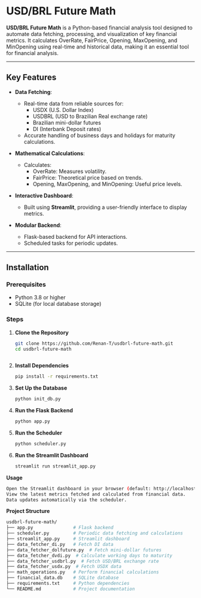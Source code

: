 # USD/BRL Future Math

**USD/BRL Future Math** is a Python-based financial analysis tool designed to automate data fetching, processing, and visualization of key financial metrics. It calculates OverRate, FairPrice, Opening, MaxOpening, and MinOpening using real-time and historical data, making it an essential tool for financial analysis.

---

## Key Features

- **Data Fetching**:
  - Real-time data from reliable sources for:
    - USDX (U.S. Dollar Index)
    - USDBRL (USD to Brazilian Real exchange rate)
    - Brazilian mini-dollar futures
    - DI (Interbank Deposit rates)
  - Accurate handling of business days and holidays for maturity calculations.

- **Mathematical Calculations**:
  - Calculates:
    - OverRate: Measures volatility.
    - FairPrice: Theoretical price based on trends.
    - Opening, MaxOpening, and MinOpening: Useful price levels.

- **Interactive Dashboard**:
  - Built using **Streamlit**, providing a user-friendly interface to display metrics.

- **Modular Backend**:
  - Flask-based backend for API interactions.
  - Scheduled tasks for periodic updates.

---

## Installation

### Prerequisites

- Python 3.8 or higher
- SQLite (for local database storage)

### Steps

1. **Clone the Repository**
   ```bash
   git clone https://github.com/Renan-T/usdbrl-future-math.git
   cd usdbrl-future-math



2. **Install Dependencies**
   ```bash
   pip install -r requirements.txt

3. **Set Up the Database** 
   ```bash
   python init_db.py

4. **Run the Flask Backend** 
   ```bash
   python app.py

5. **Run the Scheduler** 
   ```bash
   python scheduler.py

6. **Run the Streamlit Dashboard** 
   ```bash
   streamlit run streamlit_app.py

**Usage**
   ```bash
   Open the Streamlit dashboard in your browser (default: http://localhost:8501).
   View the latest metrics fetched and calculated from financial data.
   Data updates automatically via the scheduler.
   ```

**Project Structure**
   ```bash
   usdbrl-future-math/
   ├── app.py               # Flask backend
   ├── scheduler.py         # Periodic data fetching and calculations
   ├── streamlit_app.py     # Streamlit dashboard
   ├── data_fetcher_di.py   # Fetch DI data
   ├── data_fetcher_dolfuture.py  # Fetch mini-dollar futures
   ├── data_fetcher_dvdi.py  # Calculate working days to maturity
   ├── data_fetcher_usdbrl.py  # Fetch USD/BRL exchange rate
   ├── data_fetcher_usdx.py  # Fetch USDX data
   ├── math_operations.py   # Perform financial calculations
   ├── financial_data.db    # SQLite database
   ├── requirements.txt     # Python dependencies
   └── README.md            # Project documentation
   ```

